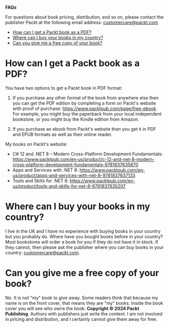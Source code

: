 **FAQs**

For questions about book pricing, distribution, and so on, please contact the publisher Packt at the following email address: customercare@packt.com

- [How can I get a Packt book as a PDF?](#how-can-i-get-a-packt-book-as-a-pdf)
- [Where can I buy your books in my country?](#where-can-i-buy-your-books-in-my-country)
- [Can you give me a free copy of your book?](#can-you-give-me-a-free-copy-of-your-book)


# How can I get a Packt book as a PDF?

You have two options to get a Packt book in PDF format:

1. If you purchase any other format of the book from anywhere else then you can get the PDF edition by completing a form on Packt's website with proof of purchase: https://www.packtpub.com/page/free-ebook. For example, you might buy the paperback from your local independent bookstore, or you might buy the Kindle edition from Amazon.

2. If you purchase an ebook from Packt's website then you get it in PDF and EPUB formats as well as their online reader. 
 
My books on Packt's website:
- C# 12 and .NET 8 – Modern Cross-Platform Development Fundamentals: https://www.packtpub.com/en-us/product/c-12-and-net-8-modern-cross-platform-development-fundamentals-9781837635870
- Apps and Services with .NET 8: https://www.packtpub.com/en-us/product/apps-and-services-with-net-8-9781837637133
- Tools and Skills for .NET 8: https://www.packtpub.com/en-us/product/tools-and-skills-for-net-8-9781837635207

# Where can I buy your books in my country?

I live in the UK and I have no experience with buying books in your country but you probably do. Where have you bought books before in your country? Most bookstores will order a book for you if they do not have it in stock. If they cannot, then please ask the publisher where you can buy books in your country: customercare@packt.com. 

# Can you give me a free copy of your book?

No. It is not "my" book to give away. Some readers think that because my name is on the front cover, that means they are "my" books. Inside the book cover you will see who owns the book: **Copyright &copy; 2024 Packt Publishing**. Authors with publishers just write the content. I am not involved in pricing and distribution, and I certainly cannot give them away for free. 
